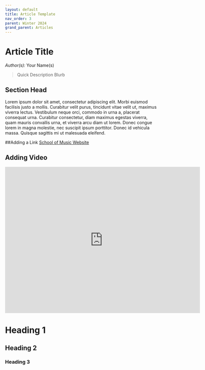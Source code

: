 ```yaml
---
layout: default
title: Article Template
nav_order: 3
parent: Winter 2024
grand_parent: Articles
---
```


# Article Title
*Author(s):* Your Name(s)

> Quick Description Blurb


## Section Head 
Lorem ipsum dolor sit amet, consectetur adipiscing elit. Morbi euismod facilisis justo a mollis. Curabitur velit purus, tincidunt vitae velit ut, maximus viverra lectus. Vestibulum neque orci, commodo in urna a, placerat consequat urna. Curabitur consectetur, diam maximus egestas viverra, quam mauris convallis urna, et viverra arcu diam ut lorem. Donec congue lorem in magna molestie, nec suscipit ipsum porttitor. Donec id vehicula massa. Quisque sagittis mi ut malesuada eleifend.

##Adding a Link
[School of Music Website](http://music.byu.edu "School of Music Website")

## Adding Video
<iframe
    width="640"
    height="480"
    src="https://www.youtube.com/embed/watch?v=nDptbIBcRNg"
    frameborder="0"
    allow="autoplay; encrypted-media"
    allowfullscreen
>
</iframe>



# Heading 1
## Heading 2
### Heading 3